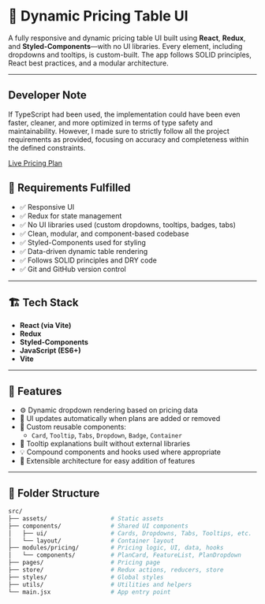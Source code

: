 # 🚀 Dynamic Pricing Table UI

A fully responsive and dynamic pricing table UI built using **React**, **Redux**, and **Styled-Components**—with no UI libraries. Every element, including dropdowns and tooltips, is custom-built. The app follows SOLID principles, React best practices, and a modular architecture.

---

## Developer Note

If TypeScript had been used, the implementation could have been even faster, cleaner, and more optimized in terms of type safety and maintainability. However, I made sure to strictly follow all the project requirements as provided, focusing on accuracy and completeness within the defined constraints.

 [Live Pricing Plan](https://arraytics-task-l8rt.vercel.app/)

## 📌 Requirements Fulfilled

- ✅ Responsive UI
- ✅ Redux for state management
- ✅ No UI libraries used (custom dropdowns, tooltips, badges, tabs)
- ✅ Clean, modular, and component-based codebase
- ✅ Styled-Components used for styling
- ✅ Data-driven dynamic table rendering
- ✅ Follows SOLID principles and DRY code
- ✅ Git and GitHub version control

---

## 🏗️ Tech Stack

- **React (via Vite)**
- **Redux**
- **Styled-Components**
- **JavaScript (ES6+)**
- **Vite**

---

## 🧩 Features

- ⚙️ Dynamic dropdown rendering based on pricing data
- 🧠 UI updates automatically when plans are added or removed
- 🧼 Custom reusable components:
  - `Card`, `Tooltip`, `Tabs`, `Dropdown`, `Badge`, `Container`
- 💬 Tooltip explanations built without external libraries
- 💡 Compound components and hooks used where appropriate
- 🧩 Extensible architecture for easy addition of features

---

## 📁 Folder Structure

```bash
src/
├── assets/                  # Static assets
├── components/              # Shared UI components
│   ├── ui/                  # Cards, Dropdowns, Tabs, Tooltips, etc.
│   └── layout/              # Container layout
├── modules/pricing/         # Pricing logic, UI, data, hooks
│   └── components/          # PlanCard, FeatureList, PlanDropdown
├── pages/                   # Pricing page
├── store/                   # Redux actions, reducers, store
├── styles/                  # Global styles
├── utils/                   # Utilities and helpers
└── main.jsx                 # App entry point

